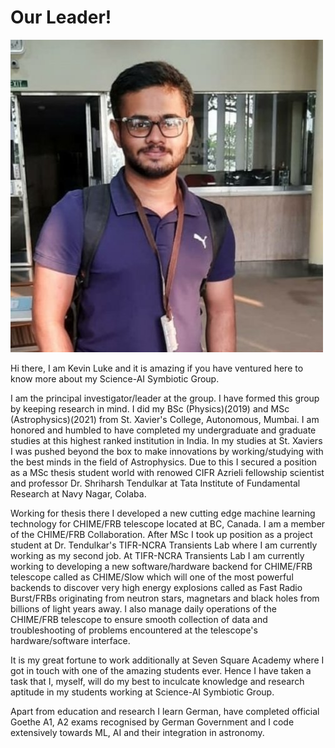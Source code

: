 # Our Leader!

![group7](assets/images/team22.jpg#team)

Hi there, I am Kevin Luke and it is amazing if you have ventured here to know more about my Science-AI Symbiotic Group. 

I am the principal investigator/leader at the group. I have formed this group by keeping research in mind. I did my BSc (Physics)(2019) and MSc (Astrophysics)(2021) from St. Xavier's College, Autonomous, Mumbai. I am honored and humbled to have completed my undergraduate and graduate studies at this highest ranked institution in India. In my studies at St. Xaviers I was pushed beyond the box to make innovations by working/studying with the best minds in the field of Astrophysics. Due to this I secured a position as a MSc thesis student world with renowed CIFR Azrieli fellowship scientist and professor Dr. Shriharsh Tendulkar at Tata Institute of Fundamental Research at Navy Nagar, Colaba. 

Working for thesis there I developed a new cutting edge machine learning technology for CHIME/FRB telescope located at BC, Canada. I am a member of the CHIME/FRB Collaboration. After MSc I took up position as a project student at Dr. Tendulkar's TIFR-NCRA Transients Lab where I am currently working as my second job. At TIFR-NCRA Transients Lab I am currently working to developing a new software/hardware backend for CHIME/FRB telescope called as CHIME/Slow which will one of the most powerful backends to discover very high energy explosions called as Fast Radio Burst/FRBs originating from neutron stars, magnetars and black holes from billions of light years away. I also manage daily operations of the CHIME/FRB telescope to ensure smooth collection of data and troubleshooting of problems encountered at the telescope's hardware/software interface.

It is my great fortune to work additionally at Seven Square Academy where I got in touch with one of the amazing students ever. Hence I have taken a task that I, myself, will do my best to inculcate knowledge and research aptitude in my students working at Science-AI Symbiotic Group.

Apart from education and research I learn German, have completed official Goethe A1, A2 exams recognised by German Government and I code extensively towards ML, AI and their integration in astronomy.

